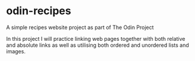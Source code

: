 # odin-recipes
A simple recipes website project as part of The Odin Project

In this project I will practice linking web pages together with both relative and absolute links as well as utilising both ordered and unordered lists and images.
